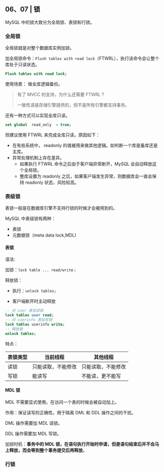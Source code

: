 ## 06、07 | 锁

MySQL 中的锁大致分为全局锁、表锁和行锁。



### 全局锁

全局锁就是对整个数据库实例加锁。



加全局锁命令：`Flush tables with read lock`（FTWRL），执行该命令会让整个库处于只读状态。

```sql
Flush tables with read lock;
```

使用场景： 做全库逻辑备份。



> 有了 MVCC 的支持，为什么还需要 FTWRL ?
>
> 一致性读是存储引擎提供的，但不是所有引擎都支持事务。



还有一种方式可以实现全库只读。

```sql
set global  read_only  = true;
```



但建议使用 FTWRL 来完成全库只读。原因如下：

- 在有些系统中， readonly 的值被用来做其他逻辑。如判断一个库是备库还是主库。
- 异常处理机制上存在差异。
  - 如果执行 FTWRL 命令之后由于客户端异常断开，MySQL 会自动释放这个全局锁。
  - 整库设置为 readonly 之后，如果客户端发生异常，则数据库会一直会保持 readonly 状态，风险较高。



### 表级锁

表锁一般是在数据库引擎不支持行锁的时候才会被用到的。



MySQL 中表级锁有两种：

- 表锁
- 元数据锁（meta data lock,MDL)



#### 表锁

语法: 

加锁：`lock table ... read/write；`

释放锁：

- 执行：`unlock tables;`

- 客户端断开时主动释放

```sql
-- 对 user 表加读锁
lock tables user read;
-- 对 userinfo 表加写锁
lock tables userinfo write;
-- 释放锁
unlock tables;
```



特点：

| 表锁类型 | 当前线程           | 其他线程           |
| -------- | ------------------ | ------------------ |
| 读锁     | 只能读取，不能修改 | 只能读取，不能修改 |
| 写锁     | 能读写             | 不能读，更不能写   |



#### MDL 锁

MDL 不需要显式使用，在访问一个表的时候会被自动加上。

作用：保证读写的正确性。用于隔离 DML 和 DDL 操作之间的干扰。

DML 操作需要加 MDL 读锁。

DDL 操作需要加 MDL 写锁。

加锁时机：**事务中的 MDL 锁，在语句执行开始时申请，但是语句结束后并不会马上释放，而会等到整个事务提交后再释放**。







### 行锁



